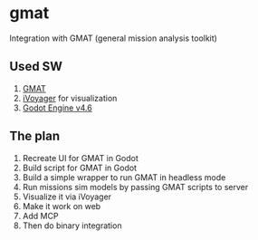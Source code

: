 # gmat
Integration with GMAT (general mission analysis toolkit)

## Used SW

1. [GMAT](https://sourceforge.net/p/gmat/git/ci/GMAT-R2025a/tree/)
2. [iVoyager](https://github.com/ivoyager) for visualization
3. [Godot Engine v4.6](https://godotengine.org/article/dev-snapshot-godot-4-6-dev-2/)


## The plan

1. Recreate UI for GMAT in Godot
2. Build script for GMAT in Godot
3. Build a simple wrapper to run GMAT in headless mode
4. Run missions sim models by passing GMAT scripts to server
4. Visualize it via iVoyager
5. Make it work on web
6. Add MCP
7. Then do binary integration